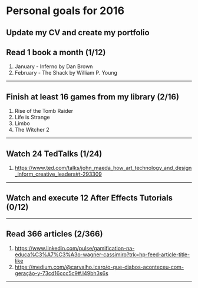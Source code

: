 # Personal goals for 2016

## Update my CV and create my portfolio

## Read 1 book a month (1/12)
1. January - Inferno by Dan Brown
2. February - The Shack by William P. Young

-------------------

## Finish at least 16 games from my library (2/16)
1. Rise of the Tomb Raider
2. Life is Strange
3. Limbo
4. The Witcher 2

-------------------

## Watch 24 TedTalks (1/24)
1. https://www.ted.com/talks/john_maeda_how_art_technology_and_design_inform_creative_leaders#t-293309

-------------------

## Watch and execute 12 After Effects Tutorials (0/12)

-------------------

## Read 366 articles (2/366)
1. https://www.linkedin.com/pulse/gamification-na-educa%C3%A7%C3%A3o-wagner-cassimiro?trk=hp-feed-article-title-like
2. https://medium.com/@carvalho.icaro/o-que-diabos-aconteceu-com-geração-y-73cd16ccc5c9#.l49bh3s6s

-------------------
